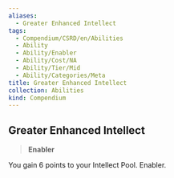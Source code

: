 ```yaml
---
aliases:
  - Greater Enhanced Intellect
tags:
  - Compendium/CSRD/en/Abilities
  - Ability
  - Ability/Enabler
  - Ability/Cost/NA
  - Ability/Tier/Mid
  - Ability/Categories/Meta
title: Greater Enhanced Intellect
collection: Abilities
kind: Compendium
---
```

## Greater Enhanced Intellect  
>**Enabler**
  
You gain 6 points to your Intellect Pool. Enabler.
